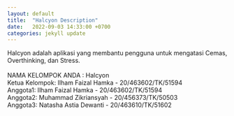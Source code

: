 ```yaml
---
layout: default
title:  "Halcyon Description"
date:   2022-09-03 14:33:00 +0700
categories: jekyll update
---
```

Halcyon adalah aplikasi yang membantu pengguna untuk mengatasi Cemas, Overthinking, dan Stress.</br>
</br>
NAMA KELOMPOK ANDA : Halcyon </br>
Ketua Kelompok: Ilham Faizal Hamka - 20/463602/TK/51594 </br>
Anggota1: Ilham Faizal Hamka - 20/463602/TK/51594 </br>
Anggota2: Muhammad Zikriansyah - 20/456373/TK/50503 </br>
Anggota3: Natasha Astia Dewanti - 20/463610/TK/51602</br>